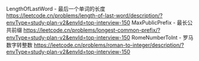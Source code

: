 LengthOfLastWord - 最后一个单词的长度
https://leetcode.cn/problems/length-of-last-word/description/?envType=study-plan-v2&envId=top-interview-150
MaxPublicPrefix - 最长公共前缀
https://leetcode.cn/problems/longest-common-prefix/?envType=study-plan-v2&envId=top-interview-150
RomeNumberToInt - 罗马数字转整数
https://leetcode.cn/problems/roman-to-integer/description/?envType=study-plan-v2&envId=top-interview-150